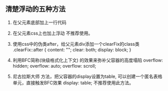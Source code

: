 ## 清楚浮动的五种方法
1. 在父元素底部加上一行代码
    <div style="clear: both"></div>

2. 在父元素css上也加上浮动
    不推荐使用。

3. 使用css中的伪类after，给父元素div添加一个clearFix的class类
    .clearFix::after {
      content: "";
      clear: both;
      display: block;
    }

4. 利用BFC简称(块级格式化上下文) 的效果来弥补父容器的高度塌陷
    overflow: hidden;
    overflow: auto;
    overflow: scroll;

5. 尼古拉斯大师 方法，把父容器的display设置为table, 可以创建一个匿名表格单元，直接触发BFC效果
    display: table;
    不推荐使用此方法。